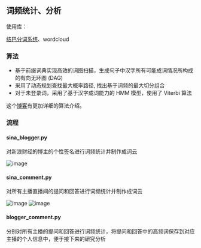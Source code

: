 ## 词频统计、分析
使用库：

[结巴分词系统](https://github.com/fxsjy/jieba)、wordcloud
### 算法
- 基于前缀词典实现高效的词图扫描，生成句子中汉字所有可能成词情况所构成的有向无环图 (DAG)
- 采用了动态规划查找最大概率路径, 找出基于词频的最大切分组合
- 对于未登录词，采用了基于汉字成词能力的 HMM 模型，使用了 Viterbi 算法

这个[博客](https://www.cnblogs.com/echo-cheng/p/7967221.html)有更加详细的算法介绍。
### 流程
#### sina_blogger.py 
对新浪财经的博主的个性签名进行词频统计并制作成词云

![image](https://note.youdao.com/yws/public/resource/5b1e49db8425a9748610af71880bbcbc/xmlnote/WEBRESOURCE9f58c71f3bb94c4dfda97735351a1d0b/2258)

#### sina_comment.py 
对所有主播直播间的提问和回答进行词频统计并制作成词云

![image](https://note.youdao.com/yws/public/resource/5b1e49db8425a9748610af71880bbcbc/xmlnote/WEBRESOURCEb031d3748cf534eb284bb7a5161b0ce2/2277)
![image](https://note.youdao.com/yws/public/resource/5b1e49db8425a9748610af71880bbcbc/xmlnote/WEBRESOURCEcaef8ea18a0f3646cfa30ba2c6db2e9b/2275)

#### blogger_comment.py
分别对所有主播的提问和回答进行词频统计，将提问和回答中的高频词保存到对应主播的个人信息中，便于接下来的研究分析